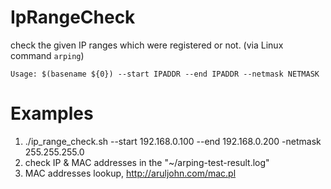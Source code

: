 IpRangeCheck
============

check the given IP ranges which were registered or not. (via Linux command `arping`) 


`` Usage: $(basename ${0}) --start IPADDR --end IPADDR --netmask NETMASK ``

Examples
========
 
 1. ./ip_range_check.sh  --start 192.168.0.100 --end 192.168.0.200 -netmask 255.255.255.0
 2. check IP & MAC addresses in the "~/arping-test-result.log"
 3. MAC addresses lookup, http://aruljohn.com/mac.pl
 

